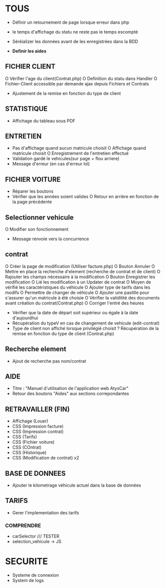 

# TOUS
- Définir un retournement de page lorsque erreur dans php
- le temps d'affichage du statu ne reste pas le temps escompté
- Séréializer les données avant de les enregistrées dans la BDD

- **Definir les aides**


## FICHIER CLIENT

O Vérifier l'age du client(Contrat.php)
O Definition du statu dans Handler
O Fichier-Client accessible par demande ajax depuis Fichiers et Contrats
- Ajustement de la remise en fonction du type de client

## STATISTIQUE

- Affichage du tableau sous PDF

## ENTRETIEN
- Pas d'affichage quand aucun matricule choisit
O Affichage quand matricule choisit 
O Enregistrement de l'entretien effectué
- Validation gardé le vehicules(sur page + flou arriere)
- Message d'erreur (en cas d'erreur lol)



## FICHIER VOITURE

- Réparer les boutons
- Vérifier que les années soient valides
O Retour en arrière en fonction de la page précédente

## Selectionner vehicule
O Modifier son fonctionnement
- Message renvoie vers la concurrence

## contrat

O Créer la page de modification (Utiliser facture.php)
O Bouton Annuler 
O Mettre en place la recherche d'element (recherche de contrat et de client)
O Rajouter les champs nécessaire à la modification 
O Bouton Enregistrer les modification
O Lié les modification à un Updater de contrat
O Moyen de vérifié les caractéristiques du véhicule
O Ajouter type de tarifs dans les modifs
O Permettre de changer de véhicule
O Ajouter une pastille pour s'assurer qu'un matricule à été choisie
O Vérifier la validitité des documents avant création du contrat(Contrat.php)
O Corriger l'entré des heures
- Vérifier que la date de départ soit supérieur ou égale à la date d'aujourdhui
- Récupération du typeV en cas de changement de vehicule (edit-contrat)
- Type de client non affiché lorsque privilégié choisit
? Récupération de la remise en fonction du type de client (Contrat.php)

## Recherche element 
- Ajout de recherche pas nom/contrat

## AIDE
- Titre : "Manuel d'utilisation de l'application web AtysCar"
- Retour des boutons "Aides" aux sections correpondantes

## RETRAVAILLER (FIN)
- Affichage (Louer)
- CSS (Impression facture)
- CSS (Impression contrat)
- CSS (Tarifs)
- CSS (Fichier voiture)
- CSS (COntrat)
- CSS (Historique)
- CSS (Modification de contrat) x2


## BASE DE DONNEES
- Ajouter le kilometrage véhicule actuel dans la base de données 

## TARIFS
- Gerer l'implementation des tarifs



### COMPRENDRE

- carSelector /// TESTER
- selection_vehicule -> JS 


# SECURITE 

- Systeme de connexion
- System de logs
